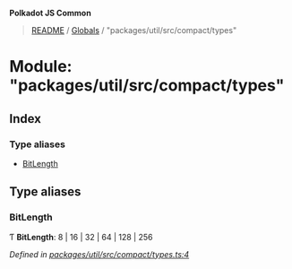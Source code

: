 **Polkadot JS Common**

> [README](../README.md) / [Globals](../globals.md) / "packages/util/src/compact/types"

# Module: "packages/util/src/compact/types"

## Index

### Type aliases

* [BitLength](_packages_util_src_compact_types_.md#bitlength)

## Type aliases

### BitLength

Ƭ  **BitLength**: 8 \| 16 \| 32 \| 64 \| 128 \| 256

*Defined in [packages/util/src/compact/types.ts:4](https://github.com/polkadot-js/common/blob/975103fd/packages/util/src/compact/types.ts#L4)*

